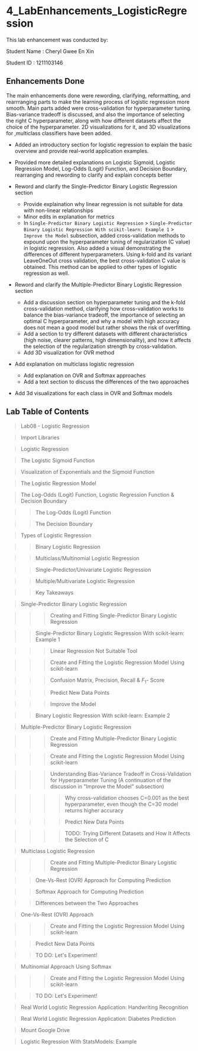 # 4_LabEnhancements_LogisticRegression

This lab enhancement was conducted by:

Student Name    : Cheryl Gwee En Xin

Student ID      : 1211103146

## Enhancements Done
The main enhancements done were rewording, clarifying, reformatting, and rearrranging parts to make the learning process of logistic regression more smooth. Main parts added were cross-validation for hyperparameter tuning. Bias-variance tradeoff is discussed, and also the importance of selecting the right C hyperparameter, along with how different datasets affect the choice of the hyperparameter. 2D visualizations for it, and 3D visualizations for ,multiclass classifiers have been added. 

- Added an introductory section for logistic regression to explain the basic overview and provide real-world application examples. 

- Provided more detailed explanations on Logistic Sigmoid, Logistic Regression Model, Log-Odds (Logit) Function, and Decision Boundary, rearranging and rewording to clarify and explain concepts better

- Reword and clarify the Single-Predictor Binary Logistic Regression section
  - Provide explaination why linear regression is not suitable for data with non-linear relationships
  - Minor edits in explanation for metrics
  - In `Single-Predictor Binary Logistic Regression` > `Single-Predictor Binary Logistic Regression With scikit-learn: Example 1` > `Improve the Model` subsection, added cross-validation methods to expound upon the hyperparameter tuning of regularization (C value) in logistic regression. Also added a visual demonstrating the differences of different hyperparameters. Using k-fold and its variant LeaveOneOut cross validation, the best cross-validation C value is obtained. This method can be applied to other types of logistic regression as well.

- Reword and clarify the Multiple-Predictor Binary Logistic Regression section
  - Add a discussion section on hyperparameter tuning and the k-fold cross-validation method, clarifying how cross-validation works to balance the bias-variance tradeoff, the importance of selecting an optimal C hyperparameter, and why a model with high accuracy does not mean a good model but rather shows the risk of overfitting.
  - Add a section to try different datasets with different characteristics (high noise, clearer patterns, high dimensionality), and how it affects the selection of the regularization strength by cross-validation.
  - Add 3D visualization for OVR method 

- Add explanation on multiclass logistic regression
  - Add explanation on OVR and Softmax approaches
  - Add a text section to discuss the differences of the two approaches

- Add 3d visualizations for each class in OVR and Softmax models 


## Lab Table of Contents

>Lab08 - Logistic Regression

>Import Libraries

>Logistic Regression

>The Logistic Sigmoid Function

>Visualization of Exponentials and the Sigmoid Function

>The Logistic Regression Model

>The Log-Odds (Logit) Function, Logistic Regression Function & Decision Boundary

>>The Log-Odds (Logit) Function

>>The Decision Boundary

>Types of Logistic Regression

>>Binary Logistic Regression

>>Multiclass/Multinomial Logistic Regression

>>Single-Predictor/Univariate Logistic Regression

>>Multiple/Multivariate Logistic Regression

>>Key Takeaways

>Single-Predictor Binary Logistic Regression

>>>Creating and Fitting Single-Predictor Binary Logistic Regression

>>Single-Predictor Binary Logistic Regression With scikit-learn: Example 1

>>>Linear Regression Not Suitable Tool

>>>Create and Fitting the Logistic Regression Model Using scikit-learn

>>>Confusion Matrix, Precision, Recall & $F_1$- Score

>>>Predict New Data Points

>>>Improve the Model

>>Binary Logistic Regression With scikit-learn: Example 2

>Multiple-Predictor Binary Logistic Regression

>>>Create and Fitting Multiple-Predictor Binary Logistic Regression

>>>Create and Fitting the Logistic Regression Model Using scikit-learn

>>>Understanding Bias-Variance Tradeoff in Cross-Validation for Hyperparameter Tuning (A continuation of the discussion in "Improve the Model" subsection)

>>>>Why cross-validation chooses C=0.001 as the best hyperparameter, even though the C=30 model returns higher accuracy

>>>>Predict New Data Points

>>>>TODO: Trying Different Datasets and How It Affects the Selection of C

>Multiclass Logistic Regression

>>>Create and Fitting Multiple-Predictor Binary Logistic Regression

>>One-Vs-Rest (OVR) Approach for Computing Prediction

>>Softmax Approach for Computing Prediction

>>Differences between the Two Approaches

>One-Vs-Rest (OVR) Approach

>>>Create and Fitting the Logistic Regression Model Using scikit-learn

>>Predict New Data Points

>>TO DO: Let's Experiment!

>Multinomial Approach Using Softmax

>>>Create and Fitting the Logistic Regression Model Using scikit-learn

>>TO DO: Let's Experiment!

>Real World Logistic Regression Application: Handwriting Recognition

>Real World Logistic Regression Application: Diabetes Prediction

>Mount Google Drive

>Logistic Regression With StatsModels: Example

